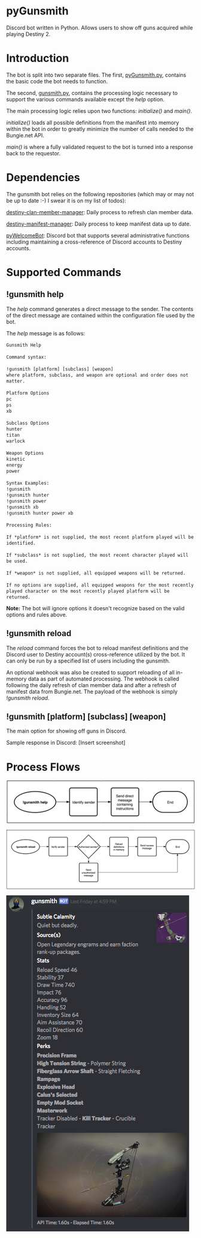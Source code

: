 # pyGunsmith
Discord bot written in Python. Allows users to show off guns acquired while playing Destiny 2.
# Introduction
The bot is split into two separate files. The first, [pyGunsmith.py](https://github.com/dad2cl3/pyGunsmith/blob/master/pyGunsmith.py), contains the basic code the bot needs to function.

The second, [gunsmith.py](https://github.com/dad2cl3/pyGunsmith/), contains the processing logic necessary to support the various commands available except the *help* option.

The main processing logic relies upon two functions: *initialize()* and *main()*.

*initialize()* loads all possible definitions from the manifest into memory within the bot in order to greatly minimize the number of calls needed to the Bungie.net API.

*main()* is where a fully validated request to the bot is turned into a response back to the requestor.

# Dependencies
The gunsmith bot relies on the following repositories (which may or may not be up to date :-) I swear it is on my list of todos):

[destiny-clan-member-manager](https://github.com/dad2cl3/destiny-clan-member-manager): Daily process to refresh clan member data.

[destiny-manifest-manager](https://github.com/dad2cl3/destiny-manifest-manager): Daily process to keep manifest data up to date.

[pyWelcomeBot](https://github.com/dad2cl3/pyWelcomeBot): Discord bot that supports several administrative functions including maintaining a cross-reference of Discord accounts to Destiny accounts.

# Supported Commands

## !gunsmith help
The *help* command generates a direct message to the sender. The contents of the direct message are contained within the configuration file used by the bot.

The *help* message is as follows:
```Add screenshot
Gunsmith Help

Command syntax:

!gunsmith [platform] [subclass] [weapon]
where platform, subclass, and weapon are optional and order does not matter.

Platform Options
pc
ps
xb

Subclass Options
hunter
titan
warlock

Weapon Options
kinetic
energy
power

Syntax Examples:
!gunsmith
!gunsmith hunter
!gunsmith power
!gunsmith xb
!gunsmith hunter power xb

Processing Rules:

If *platform* is not supplied, the most recent platform played will be identified.

If *subclass* is not supplied, the most recent character played will be used.

If *weapon* is not supplied, all equipped weapons will be returned.

If no options are supplied, all equipped weapons for the most recently played character on the most recently played platform will be returned.
```
**Note:** The bot will ignore options it doesn't recognize based on the valid options and rules above.

## !gunsmith reload
The *reload* command forces the bot to reload manifest definitions and the Discord user to Destiny account(s) cross-reference utilized by the bot. It can only be run by a specified list of users including the gunsmith.

An optional webhook was also be created to support reloading of all in-memory data as part of automated processing. The webhook is called following the daily refresh of clan member data and after a refresh of manifest data from Bungie.net. The payload of the webhook is simply *!gunsmith reload*.

## !gunsmith [platform] [subclass] [weapon]
The main option for showing off guns in Discord.

Sample response in Discord:
[Insert screenshot]

# Process Flows

![!gunsmith help](https://github.com/dad2cl3/pyGunsmith/blob/master/doc/gunsmith-help.png)

![!gunsmith reload](https://github.com/dad2cl3/pyGunsmith/blob/master/doc/gunsmith-reload.png)

![!gunsmith [platform] [subclass] [weapon]](https://github.com/dad2cl3/pyGunsmith/blob/master/doc/gunsmith.png)
